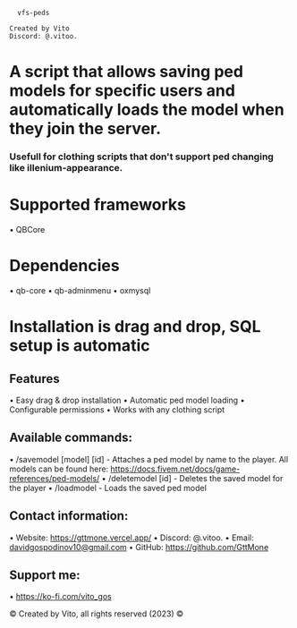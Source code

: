 
      vfs-peds        
                       
    Created by Vito    
    Discord: @.vitoo.

# A script that allows saving ped models for specific users and automatically loads the model when they join the server.
### Usefull for clothing scripts that don't support ped changing like illenium-appearance.

# Supported frameworks
• QBCore

# Dependencies
• qb-core
• qb-adminmenu
• oxmysql

# Installation is drag and drop, SQL setup is automatic

## Features
• Easy drag & drop installation
• Automatic ped model loading
• Configurable permissions
• Works with any clothing script

## Available commands:
• /savemodel [model] [id] - Attaches a ped model by name to the player. All models can be found here: https://docs.fivem.net/docs/game-references/ped-models/
• /deletemodel [id] - Deletes the saved model for the player
• /loadmodel - Loads the saved ped model

## Contact information:
• Website: https://gttmone.vercel.app/
• Discord: @.vitoo.
• Email: davidgospodinov10@gmail.com
• GitHub: https://github.com/GttMone

## Support me:
• https://ko-fi.com/vito_gos

©️ Created by Vito, all rights reserved (2023) ©️
